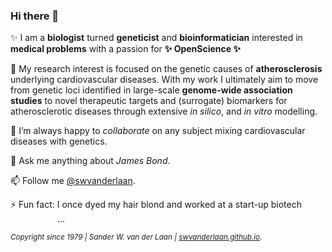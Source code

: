 ### Hi there 👋

<!--
**swvanderlaan/swvanderlaan** is a ✨ _special_ ✨ repository because its `README.md` (this file) appears on your GitHub profile.

Here are some ideas to get you started:

- 🔭 I’m currently working on ...
- 🌱 I’m currently learning ...
- 👯 I’m looking to collaborate on ...
- 🤔 I’m looking for help with ...
- 💬 Ask me about ...
- 📫 How to reach me: ...
- 😄 Pronouns: ...
- ⚡ Fun fact: ...
-->

✨ I am a **biologist** turned **geneticist** and **bioinformatician** interested in **medical problems** with a passion for **✨ OpenScience ✨**

🔭 My research interest is focused on the genetic causes of **atherosclerosis** underlying cardiovascular diseases. With my work I ultimately aim to move from genetic loci identified in large-scale **genome-wide association studies** to novel therapeutic targets and (surrogate) biomarkers for atherosclerotic diseases through extensive _in silico_, and _in vitro_ modelling.

👯 I’m always happy to _collaborate_ on any subject mixing cardiovascular diseases with genetics.

💬 Ask me anything about _James Bond_.

📫 Follow me [@swvanderlaan](https://www.twitter.com/swvanderlaan).

⚡ Fun fact: I once dyed my hair blond and worked at a start-up biotech <img src="https://user-images.githubusercontent.com/8877879/149102619-56d82e7c-5b01-4c9e-870a-3c16afd19c42.png" width="75" height="14" />...


<sup>_Copyright since 1979 | Sander W. van der Laan | [swvanderlaan.github.io](https://swvanderlaan.github.io)._</sup>
